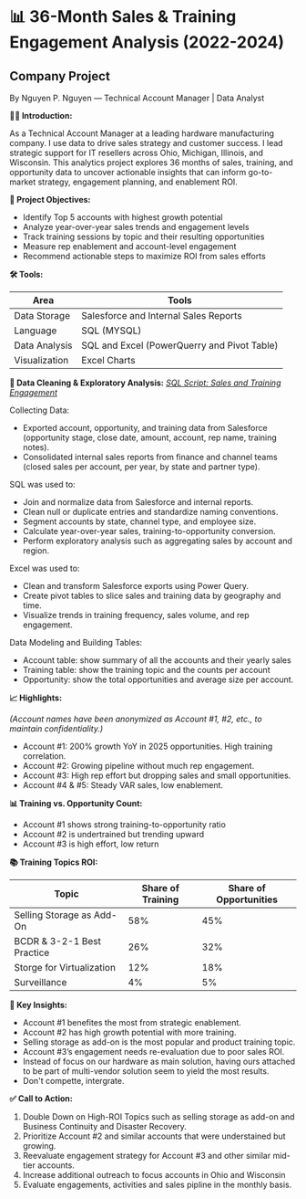 # 📊 36-Month Sales & Training Engagement Analysis (2022-2024)

## Company Project

By Nguyen P. Nguyen — Technical Account Manager | Data Analyst


**🙋‍♂️ Introduction:**

As a Technical Account Manager at a leading hardware manufacturing company. I use data to drive sales strategy and customer success. I lead strategic support for IT resellers across Ohio, Michigan, Illinois, and Wisconsin. This analytics project explores 36 months of sales, training, and opportunity data to uncover actionable insights that can inform go-to-market strategy, engagement planning, and enablement ROI.


**🎯 Project Objectives:**

- Identify Top 5 accounts with highest growth potential
- Analyze year-over-year sales trends and engagement levels
- Track training sessions by topic and their resulting opportunities
- Measure rep enablement and account-level engagement
- Recommend actionable steps to maximize ROI from sales efforts


**🛠️ Tools:**
  
|  Area              |    Tools                                        |
|  ------------------|-----------------------------------------------  |
|  Data Storage      |    Salesforce and Internal Sales Reports        | 
|  Language          |    SQL (MYSQL)                                  | 
|  Data Analysis     |    SQL and Excel (PowerQuerry and Pivot Table)  |
|  Visualization     |    Excel Charts                                 |


**🧹 Data Cleaning & Exploratory Analysis:**
  *[SQL Script: Sales and Training Engagement](https://github.com/nguyenpn1596/Sales-Training-and-Engagement-Analysis/blob/main/Sales%20and%20Training%20Engagement%20Data%20Analysis.sql)*


Collecting Data:
- Exported account, opportunity, and training data from Salesforce (opportunity stage, close date, amount, account, rep name, training notes).
- Consolidated internal sales reports from finance and channel teams (closed sales per account, per year, by state and partner type).

SQL was used to:
-  Join and normalize data from Salesforce and internal reports.
-  Clean null or duplicate entries and standardize naming conventions.
-  Segment accounts by state, channel type, and employee size.
-  Calculate year-over-year sales, training-to-opportunity conversion.
-  Perform exploratory analysis such as aggregating sales by account and region.


Excel was used to:
-  Clean and transform Salesforce exports using Power Query.
-  Create pivot tables to slice sales and training data by geography and time.
-  Visualize trends in training frequency, sales volume, and rep engagement.

Data Modeling and Building Tables:
- Account table: show summary of all the accounts and their yearly sales
- Training table: show the training topic and the counts per account
- Opportunity: show the total opportunities and average size per account.


**📈 Highlights:**

*(Account names have been anonymized as Account #1, #2, etc., to maintain confidentiality.)*

- Account #1: 200% growth YoY in 2025 opportunities. High training correlation.
- Account #2: Growing pipeline without much rep engagement.
- Account #3: High rep effort but dropping sales and small opportunities.
- Account #4 & #5: Steady VAR sales, low enablement.


**📊 Training vs. Opportunity Count:**

- Account #1 shows strong training-to-opportunity ratio
- Account #2 is undertrained but trending upward
- Account #3 is high effort, low return


**📚 Training Topics ROI:**

| Topic                       | Share of Training | Share of Opportunities |
| --------------------------- | ----------------- | ---------------------- | 
| Selling Storage as Add-On   |    58%            |    45%                 |
| BCDR & 3-2-1 Best Practice  |    26%            |    32%                 |
| Storge for Virtualization   |    12%            |    18%                 |
| Surveillance                |    4%             |    5%                  |


**🔎 Key Insights:**

- Account #1 benefites the most from strategic enablement.
- Account #2 has high growth potential with more training.
- Selling storage as add-on is the most popular and product training topic.
- Account #3’s engagement needs re-evaluation due to poor sales ROI.
- Instead of focus on our hardware as main solution, having ours attached to be part of multi-vendor solution seem to yield the most results.
- Don't compette, intergrate.

**✅ Call to Action:**

1. Double Down on High-ROI Topics such as selling storage as add-on and Business Continuity and Disaster Recovery.
2. Prioritize Account #2 and similar accounts that were understained but growing.
3. Reevaluate engagement strategy for Account #3 and other similar mid-tier accounts.
4. Increase additional outreach to focus accounts in Ohio and Wisconsin
5. Evaluate engagements, activities and sales pipline in the monthly basis.

   

  

  
